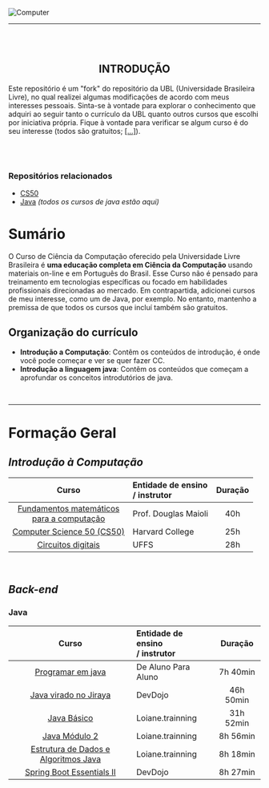 
![Computer](https://github.com/FireguiQueen/ciencia-da-computacao/assets/98475125/6a3bce27-2c25-4233-952d-474c9ffb9eab)

______

<br>
<br>

<!-- INTRODUÇÃO 2 -->
<p align="center">
	<h2 align="center">INTRODUÇÃO</h2>
	<p> Este repositório é um "fork" do repositório da UBL (Universidade Brasileira Livre), no qual realizei algumas modificações de acordo com meus interesses pessoais. Sinta-se à vontade para explorar o conhecimento que adquiri ao seguir tanto o currículo da UBL quanto outros cursos que escolhi por iniciativa própria. Fique à vontade para verificar se algum curso é do seu interesse (todos são gratuitos; <a href="#formacaogeral">[...]</a>). </p>
</p>

<br>
<br>

<!-- CONTEÚDOS -->
### Repositórios relacionados 
- [CS50](https://github.com/FireguiQueen/CS50)
- [Java](https://github.com/FireguiQueen/Java) _(todos os cursos de java estão aqui)_

# Sumário
O Curso de Ciência da Computação oferecido pela Universidade Livre Brasileira é **uma educação completa em Ciência da Computação** 
usando materiais on-line e em Português do Brasil. Esse Curso não é pensado para treinamento em tecnologias específicas ou focado em habilidades profissionais direcionadas ao mercado. Em contrapartida, adicionei cursos de meu interesse, como um de Java, por exemplo. No entanto, mantenho a premissa de que todos os cursos que incluí também são gratuitos.
  
## Organização do currículo
- **Introdução a Computação**: Contêm os conteúdos de introdução, é onde você pode começar e ver se quer fazer CC.
- **Introdução a linguagem java**: Contêm os conteúdos que começam a aprofundar os conceitos introdutórios de java.

<br>

_____

# Formação Geral  <a name="formacaogeral"> </a>

## _Introdução à Computação_
|                                                                 Curso                                                                 | Entidade de ensino <br>/ instrutor          | Duração |
|:-------------------------------------------------------------------------------------------------------------------------------------:|:--------------------------------------------|:-------:|
| [Fundamentos matemáticos <br> para a computação](https://www.youtube.com/watch?v=QE6ruiq632o&list=PLrOyM49ctTx-HWypJVvn_zMO1o7oOAfVx) | Prof. Douglas Maioli                        |   40h   |
|                               [Computer Science 50 (CS50)](https://www.estudarfora.org.br/cursos/cc50/)                               | Harvard College                             |   25h   |
|                    [Circuitos digitais](https://www.youtube.com/playlist?list=PLXyWBo_coJnMYO9Na3t-oYsc2X4kPJBWf)                     | UFFS                                        |   28h   |


<br>

## _Back-end_

### Java
|                                                       Curso                                                       | Entidade de ensino <br>/ instrutor |  Duração  |
|:-----------------------------------------------------------------------------------------------------------------:|:-----------------------------------|:---------:|
|           [Programar em java](https://www.youtube.com/playlist?list=PLa75BYTPDNKZLzk3xG-gSXSU_AAq5RP4g)           | De Aluno Para Aluno                | 7h 40min  |
| [Java virado no Jiraya](https://youtube.com/playlist?list=PL62G310vn6nFIsOCC0H-C2infYgwm8SWW&si=Put9Ybz5emDFV7N9) | DevDojo                            | 46h 50min |
|              [Java Básico](https://www.youtube.com/playlist?list=PLXyWBo_coJnMYO9Na3t-oYsc2X4kPJBWf)              | Loiane.trainning                   | 31h 52min |
|             [Java Módulo 2](https://www.youtube.com/playlist?list=PLXyWBo_coJnMYO9Na3t-oYsc2X4kPJBWf)             | Loiane.trainning                   | 8h 56min  |
| [Estrutura de Dados e Algoritmos Java](https://www.youtube.com/playlist?list=PLGxZ4Rq3BOBrgumpzz-l8kFMw2DLERdxi)  | Loiane.trainning                   | 8h 18min  | 
|      [Spring Boot Essentials II](https://www.youtube.com/playlist?list=PL62G310vn6nFBIxp6ZwGnm8xMcGE3VA5H)        | DevDojo                            | 8h 27min  |


<!-- 
<table>
	<thead>
		<th> <h3> Curso &nbsp;&nbsp;&nbsp;&nbsp;&nbsp; 	      </h3> </th> 
		<th> <h3> Entidade de Ensino&nbsp;&nbsp;&nbsp;&nbsp; </h3> </th>
		<th> <h3> Duração aproximada&nbsp;&nbsp;&nbsp;&nbsp; </h3> </th> 
		<th> <h3> Conteúdos&nbsp;&nbsp;&nbsp;&nbsp;          </h3> </th> 
	</thead>
	<tbody>
		<tr>
			<td> 
				<a href="https://www.youtube.com/watch?v=QE6ruiq632o&list=PLrOyM49ctTx-HWypJVvn_zMO1o7oOAfVx"> Fundamentos Matemáticos para Computação </a> 
			</td>
			<td> Douglas Maioli </td>
			<td> 40hr </td>
			<td> Lógica Formal; PROLOG; Recursão; </br> Matrizes; Booleanos; Grafos.</td>
		</tr>
		<tr>
			<td> 
				<a href="https://www.estudarfora.org.br/cursos/cc50/">Ciência da Computação 50 (CC50) </a> 
			</td>
			<td> Havard </td>
			<td> 25hr</td>
			<td> 
				Sistemas Operacionais; Redes; Arquivos; C; JS. 
			</td>
		</tr>
		<tr>
			<td> 
				<a href="https://www.youtube.com/playlist?list=PLXyWBo_coJnMYO9Na3t-oYsc2X4kPJBWf">Circuitos Digitais</a> 
			</td>
			<td> UFFS</td>
			<td> 28hr </td>
			<td> 
				Portas Lógicas; Diagramas; Máquinas de Estado; Projeto de Circuitos.
			</td>
		</tr>
		<tr>
			<td> 
				<a href="https://www.youtube.com/playlist?list=PLa75BYTPDNKZLzk3xG-gSXSU_AAq5RP4g">Java Básico I</a> 
			</td>
			<td> De aluno para Aluno </td>
			<td> 8hr </td>
			<td> 
				Java; POO. 
			</td>
		</tr>
		<tr>
			<td> 
				<a href="https://loiane.training/continuar-curso/java-basico">Java Básico II</a> 
			</td>
			<td> Loiane </td>
			<td> 32hr </td>
			<td>
				Java; Lógica de progrmação; POO (classe, atributos, métodos, get e set, herança, polimorfismo, 					interfaces..); Exceptions. 
			</td>
		</tr>
		<tr>
			<td> 
				<a href="https://www.youtube.com/playlist?list=PL62G310vn6nFIsOCC0H-C2infYgwm8SWW"> Java Básico II </a> 
			</td>
			<td> William Suane </td>
			<td> 47hr </td>
			<td> 
				Java; Lógica de progrmação; POO (classe, atributos, métodos, get e set, herança, polimorfismo, 					interfaces..); Exceptions +..
			</td>
		</tr>
	</tbody>
</table>
-->
